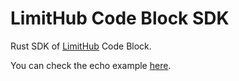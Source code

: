 # LimitHub Code Block SDK

Rust SDK of [LimitHub](https://limithub-ide-dev.pages.dev/) Code Block.

You can check the echo example [here](https://github.com/limit-lab/code-block-echo-rs).
